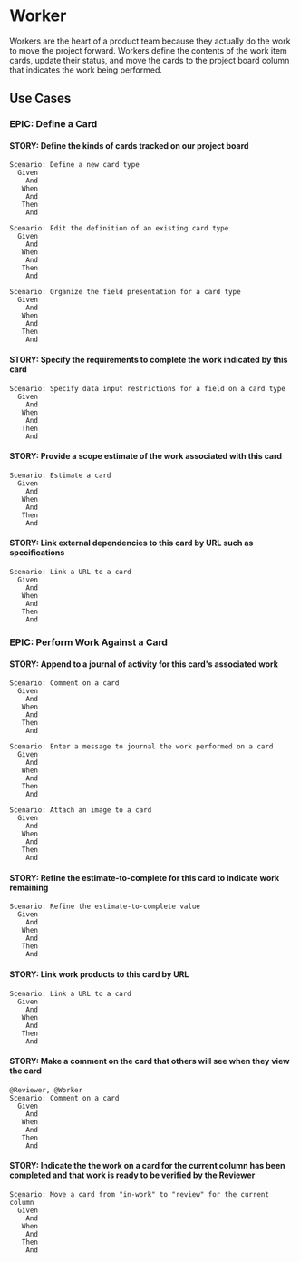 # Worker

Workers are the heart of a product team because they actually do the work to move the project forward. Workers define the contents of the work item cards, update their status, and move the cards to the project board column that indicates the work being performed.

## Use Cases

### EPIC: Define a Card

#### STORY: Define the kinds of cards tracked on our project board

```Gherkin
Scenario: Define a new card type
  Given
    And
   When
    And
   Then
    And
    
Scenario: Edit the definition of an existing card type
  Given
    And
   When
    And
   Then
    And

Scenario: Organize the field presentation for a card type
  Given
    And
   When
    And
   Then
    And
```

#### STORY: Specify the requirements to complete the work indicated by this card

```Gherkin
Scenario: Specify data input restrictions for a field on a card type
  Given
    And
   When
    And
   Then
    And
```

#### STORY: Provide a scope estimate of the work associated with this card

```Gherkin
Scenario: Estimate a card
  Given
    And
   When
    And
   Then
    And
```

#### STORY: Link external dependencies to this card by URL such as specifications

```Gherkin
Scenario: Link a URL to a card
  Given
    And
   When
    And
   Then
    And
```

### EPIC: Perform Work Against a Card

#### STORY: Append to a journal of activity for this card's associated work

```Gherkin
Scenario: Comment on a card
  Given
    And
   When
    And
   Then
    And

Scenario: Enter a message to journal the work performed on a card
  Given
    And
   When
    And
   Then
    And

Scenario: Attach an image to a card
  Given
    And
   When
    And
   Then
    And
```

#### STORY: Refine the estimate-to-complete for this card to indicate work remaining

```Gherkin
Scenario: Refine the estimate-to-complete value
  Given
    And
   When
    And
   Then
    And
```

#### STORY: Link work products to this card by URL

```Gherkin
Scenario: Link a URL to a card
  Given
    And
   When
    And
   Then
    And
```

#### STORY: Make a comment on the card that others will see when they view the card

```Gherkin
@Reviewer, @Worker
Scenario: Comment on a card
  Given
    And
   When
    And
   Then
    And
```

#### STORY: Indicate the the work on a card for the current column has been completed and that work is ready to be verified by the Reviewer

```Gherkin
Scenario: Move a card from "in-work" to "review" for the current column
  Given
    And
   When
    And
   Then
    And
```

